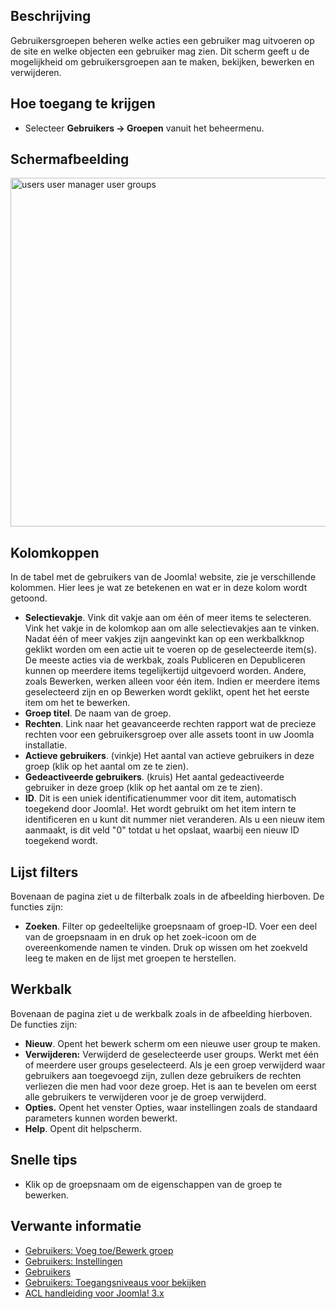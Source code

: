 <!-- Filename: Help4.x:Users:_Groups / Display title: Gebruikers: Groepen -->

## Beschrijving

Gebruikersgroepen beheren welke acties een gebruiker mag uitvoeren op de
site en welke objecten een gebruiker mag zien. Dit scherm geeft u de
mogelijkheid om gebruikersgroepen aan te maken, bekijken, bewerken en
verwijderen.

## Hoe toegang te krijgen

- Selecteer **Gebruikers → Groepen** vanuit het beheermenu.

## Schermafbeelding

<img
src="https://docs.joomla.org/images/thumb/f/f5/Help-4x-users-user-manager-user-groups-nl.png/800px-Help-4x-users-user-manager-user-groups-nl.png.jpeg"
decoding="async"
srcset="https://docs.joomla.org/images/f/f5/Help-4x-users-user-manager-user-groups-nl.png 1.5x"
data-file-width="1081" data-file-height="754" width="800" height="558"
alt="users user manager user groups" />

## Kolomkoppen

In de tabel met de gebruikers van de Joomla! website, zie je
verschillende kolommen. Hier lees je wat ze betekenen en wat er in deze
kolom wordt getoond.

- **Selectievakje**. Vink dit vakje aan om één of meer items te
  selecteren. Vink het vakje in de kolomkop aan om alle selectievakjes
  aan te vinken. Nadat één of meer vakjes zijn aangevinkt kan op een
  werkbalkknop geklikt worden om een actie uit te voeren op de
  geselecteerde item(s). De meeste acties via de werkbak, zoals
  Publiceren en Depubliceren kunnen op meerdere items tegelijkertijd
  uitgevoerd worden. Andere, zoals Bewerken, werken alleen voor één
  item. Indien er meerdere items geselecteerd zijn en op Bewerken wordt
  geklikt, opent het het eerste item om het te bewerken.
- **Groep titel**. De naam van de groep.
- **Rechten**. Link naar het geavanceerde rechten rapport wat de
  precieze rechten voor een gebruikersgroep over alle assets toont in uw
  Joomla installatie.
- **Actieve gebruikers**. (vinkje) Het aantal van actieve gebruikers in
  deze groep (klik op het aantal om ze te zien).
- **Gedeactiveerde gebruikers**. (kruis) Het aantal gedeactiveerde
  gebruiker in deze groep (klik op het aantal om ze te zien).
- **ID**. Dit is een uniek identificatienummer voor dit item,
  automatisch toegekend door Joomla!. Het wordt gebruikt om het item
  intern te identificeren en u kunt dit nummer niet veranderen. Als u
  een nieuw item aanmaakt, is dit veld "0" totdat u het opslaat, waarbij
  een nieuw ID toegekend wordt.

## Lijst filters

Bovenaan de pagina ziet u de filterbalk zoals in de afbeelding
hierboven. De functies zijn:

- **Zoeken**. Filter op gedeeltelijke groepsnaam of groep-ID. Voer een
  deel van de groepsnaam in en druk op het zoek-icoon om de
  overeenkomende namen te vinden. Druk op wissen om het zoekveld leeg te
  maken en de lijst met groepen te herstellen.

## Werkbalk

Bovenaan de pagina ziet u de werkbalk zoals in de afbeelding hierboven.
De functies zijn:

- **Nieuw**. Opent het bewerk scherm om een nieuwe user group te maken.
- **Verwijderen:** Verwijderd de geselecteerde user groups. Werkt met
  één of meerdere user groups geselecteerd. Als je een groep verwijderd
  waar gebruikers aan toegevoegd zijn, zullen deze gebruikers de rechten
  verliezen die men had voor deze groep. Het is aan te bevelen om eerst
  alle gebruikers te verwijderen voor je de groep verwijderd.
- **Opties.** Opent het venster Opties, waar instellingen zoals de
  standaard parameters kunnen worden bewerkt.
- **Help**. Opent dit helpscherm.

## Snelle tips

- Klik op de groepsnaam om de eigenschappen van de groep te bewerken.

## Verwante informatie

- [Gebruikers: Voeg toe/Bewerk
  groep](https://docs.joomla.org/Help4.x:Users:_New_or_Edit_Group/nl "Help4.x:Users: New or Edit Group/nl")
- [Gebruikers:
  Instellingen](https://docs.joomla.org/Help4.x:Users:_Options/nl "Help4.x:Users: Options/nl")
- [Gebruikers](https://docs.joomla.org/Help4.x:Users/nl "Help4.x:Users/nl")
- [Gebruikers: Toegangsniveaus voor
  bekijken](https://docs.joomla.org/Help4.x:Users:_Viewing_Access_Levels/nl "Help4.x:Users: Viewing Access Levels/nl")
- [ACL handleiding voor Joomla!
  3.x](https://docs.joomla.org/J3.x:Access_Control_List_Tutorial/nl "J3.x:Access Control List Tutorial/nl")
